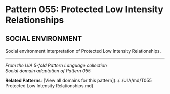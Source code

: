 # Pattern 055: Protected Low Intensity Relationships

## SOCIAL ENVIRONMENT

Social environment interpretation of Protected Low Intensity Relationships.

---

*From the UIA 5-fold Pattern Language collection*  
*Social domain adaptation of Pattern 055*

**Related Patterns**: [View all domains for this pattern](../../UIA/md/T055 Protected Low Intensity Relationships.md)